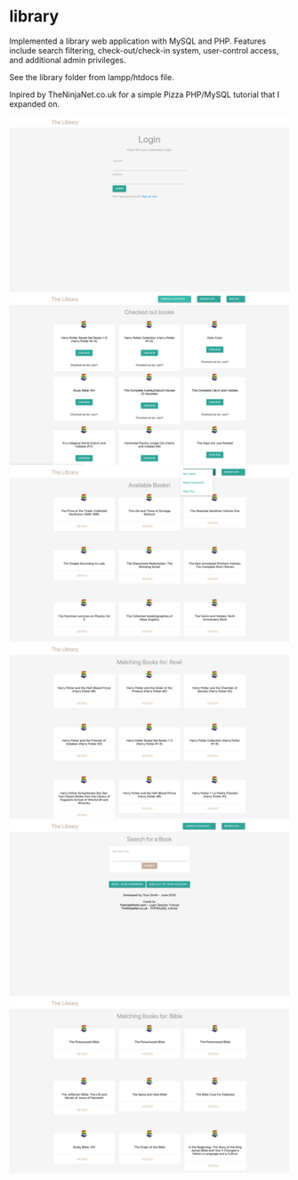 # library
Implemented a library web application with MySQL and PHP. Features include search filtering, check-out/check-in system, user-control access, and additional admin privileges.

See the library folder from lampp/htdocs file.

Inpired by TheNinjaNet.co.uk for a simple Pizza PHP/MySQL tutorial that I expanded on.

![Library_Login](images/Library_Login.png?raw=true "Library_Login")
![Library_Admin](images/Library_Admin.png?raw=true "Library_Admin")
![Library_Home](images/Library_Home.png?raw=true "Library_Home")
![Library_Author](images/Library_Author.png?raw=true "Library_Author")
![Library_Search_Screen](images/Library_Search_Screen.png?raw=true "Library_Search_Screen")
![Library_Title](images/Library_Title.png?raw=true "Library_Title")





